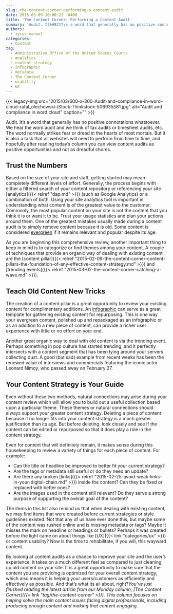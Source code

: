 ```yaml
---
slug: the-content-corner-performing-a-content-audit
date: 2015-03-09 10:00:21 -0400
title: 'The Content Corner: Performing a Content Audit'
summary: 'Audit. It&#8217;s a word that generally has no positive connotations whatsoever. We hear the word audit and we think of tax audits or timesheet audits, etc. The word normally strikes fear or dread in the hearts of most mortals. But it is also a task that all websites will need to perform from time to'
authors:
  - tyrus-manuel
categories:
  - Content
tag:
  - Administrative Office of the United States Courts
  - analytics
  - content strategy
  - infographic
  - metadata
  - The Content Corner
  - usability
  - UX
---
```


{{< legacy-img src="2015/03/600-x-300-Audit-and-compliance-in-word-cloud-rafal_olechowski-iStock-Thinkstock-506935581.jpg" alt="Audit and compliance in word cloud" caption="" >}} 

Audit. It&#8217;s a word that generally has no positive connotations whatsoever. We hear the word audit and we think of tax audits or timesheet audits, etc. The word normally strikes fear or dread in the hearts of most mortals. But it is also a task that all websites will need to perform from time to time, and hopefully after reading today&#8217;s column you can view content audits as positive opportunities and not as dreadful chores.

## Trust the Numbers

Based on the size of your site and staff, getting started may mean completely different levels of effort. Generally, the process begins with either a filtered search of your content repository or referencing your site [analytics]({{< relref "dap.md" >}}) (such as Google Analytics) or a combination of both. Using your site analytics tool is important in understanding what content is of the greatest value to the customer. Commonly, the most popular content on your site is not the content that you think it is or want it to be. Trust your usage statistics and plan your actions around them. One of the greatest mistakes usually made during a content audit is to simply remove content because it is old. Some content is considered [evergreen](http://www.copyblogger.com/write-evergreen-blog-posts/) if it remains relevant and popular despite its age.

As you are beginning this comprehensive review, another important thing to keep in mind is to categorize or find themes among your content. A couple of techniques that provide an organic way of dealing with existing content are the [content pillar]({{< relref "2015-02-09-the-content-corner-content-pillars-the-foundation-of-any-effective-content-strategy.md" >}}) and [trending events]({{< relref "2015-03-02-the-content-corner-catching-a-wave.md" >}}).

## Teach Old Content New Tricks

The creation of a content pillar is a great opportunity to review your existing content for complimentary additions. An [infographic](http://www.copyblogger.com/asset-pillar-infographic/) can serve as a great template for gathering existing content for repurposing. This is one way your evergreen content, polished up and repackaged as an infographic or as an addition to a new piece of content, can provide a richer user experience with little or no effort on your end.

Another great organic way to deal with old content is via the trending event. Perhaps something in pop culture has started trending, and it perfectly intersects with a content segment that has been lying around your servers collecting dust. A good (but sad) example from recent weeks has been the renewed value of interviews and commercials featuring the iconic actor Leonard Nimoy, who passed away on February 27.

## Your Content Strategy is Your Guide

Even without these two methods, natural connections may arise during your content review which will allow you to build out a useful collection based upon a particular theme. These themes or natural connections should always support your greater content strategy. Deleting a piece of content because it no longer fits into your content strategy is a much greater justification than its age. But before deleting, look closely and see if the content can be edited or repurposed so that it does play a role in the content strategy.

Even for content that will definitely remain, it makes sense during this housekeeping to review a variety of things for each piece of content. For example:

  * Can the title or headline be improved to better fit your current strategy?
  * Are the tags or metadata still useful or do they need an update?
  * Are there any broken [links]({{< relref "2015-02-25-avoid-weak-links-in-your-digital-chain.md" >}}) inside the content? Can they be fixed or replaced with better ones?
  * Are the images used in the content still relevant? Do they serve a strong purpose of supporting the overall goal of the content?

The items in this list also remind us that when dealing with existing content, we may find items that were created before current strategies or style guidelines existed. Not that any of us have ever done this, but maybe some of the content was rushed online and is missing metadata or tags? Maybe it misses the mark on headline or headings or bullets? Perhaps it was created before the light came on about things like [UX]({{< link "categories/ux" >}}) or content usability? Now is the time to rehabilitate, if you will, this wayward content.

By looking at content audits as a chance to improve your site and the user’s experience, it takes on a much different feel as compared to just cleaning up old content on your site. It is a great opportunity to make sure that the content you are providing is optimized for your overall content strategy, which also means it is helping your users/customers as efficiently and effectively as possible. And that’s what its all about, right?_You’ve just finished reading the latest article from our Monday column, [The Content Corner]({{< link "tag/the-content-corner" >}}). This column focuses on helping solve the main content issues facing digital professionals, including producing enough content and making that content engaging._